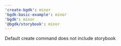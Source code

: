 ```yaml
---
'create-bgdk': minor
'bgdk-basic-example': minor
'bgdk': minor
'@bgdk/storybook': minor
---
```


Default create command does not include storybook
